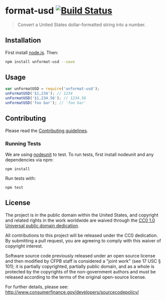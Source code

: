 # format-usd [![Build Status](https://secure.travis-ci.org/cfpb/unformat-usd.png?branch=master)](http://travis-ci.org/cfpb/unformat-usd)

> Convert a United States dollar-formatted string into a number.

## Installation

First install [node.js](http://nodejs.org/). Then:

```sh
npm install unformat-usd --save
```

## Usage

```javascript
var unFormatUSD = require('unformat-usd');
unFormatUSD('$1,234'); // 1234
unFormatUSD('$1,234.56'); // 1234.56
unFormatUSD('foo bar'); // 'foo bar'
```

## Contributing

Please read the [Contributing guidelines](CONTRIBUTING.md).

### Running Tests

We are using [nodeunit](https://github.com/caolan/nodeunit) to test. To run tests, first install nodeunit and any dependencies via npm:

```
npm install
```

Run tests with:

```
npm test
```

## License

The project is in the public domain within the United States, and
copyright and related rights in the work worldwide are waived through
the [CC0 1.0 Universal public domain dedication](http://creativecommons.org/publicdomain/zero/1.0/).

All contributions to this project will be released under the CC0
dedication. By submitting a pull request, you are agreeing to comply
with this waiver of copyright interest.

Software source code previously released under an open source license and then modified by CFPB staff is considered a "joint work" (see 17 USC § 101); it is partially copyrighted, partially public domain, and as a whole is protected by the copyrights of the non-government authors and must be released according to the terms of the original open-source license.

For further details, please see: http://www.consumerfinance.gov/developers/sourcecodepolicy/
